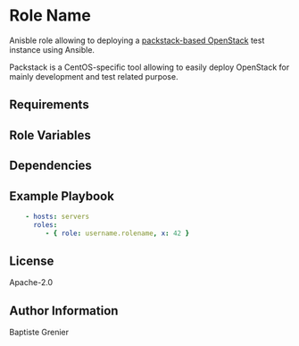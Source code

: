 # Role Name

Anisble role allowing to deploying a [packstack-based OpenStack](https://www.rdoproject.org/install/packstack/) test instance using Ansible.

Packstack is a CentOS-specific tool allowing to easily deploy OpenStack for mainly development and test related purpose.

## Requirements

## Role Variables

<!--
A description of the settable variables for this role should go here, including any variables that are in defaults/main.yml, vars/main.yml, and any variables that can/should be set via parameters to the role. Any variables that are read from other roles and/or the global scope (ie. hostvars, group vars, etc.) should be mentioned here as well.
-->

## Dependencies

<!--
A list of other roles hosted on Galaxy should go here, plus any details in regards to parameters that may need to be set for other roles, or variables that are used from other roles.

Use https://galaxy.ansible.com/EGI-Foundation/ roles first if possible.
-->

## Example Playbook

<!--
Including an example of how to use your role (for instance, with variables
passed in as parameters) is always nice for users too:
-->

```yaml
    - hosts: servers
      roles:
         - { role: username.rolename, x: 42 }
```

## License

Apache-2.0

## Author Information

Baptiste Grenier
